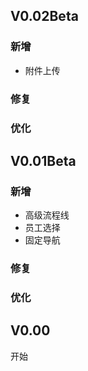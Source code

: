 ## V0.02Beta

### 新增
- 附件上传

### 修复
### 优化
## V0.01Beta

### 新增
- 高级流程线
- 员工选择
- 固定导航

### 修复
### 优化

## V0.00

开始
